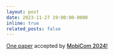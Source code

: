 ```yaml
---
layout: post
date: 2023-11-27 19:00:00-0000
inline: true
related_posts: false
---
```


[One paper](https://dl.acm.org/doi/abs/10.1145/3636534.3649370) accepted by <a href="https://www.sigmobile.org/mobicom/2024/" style="font-weight: 500;">MobiCom 2024!</a>